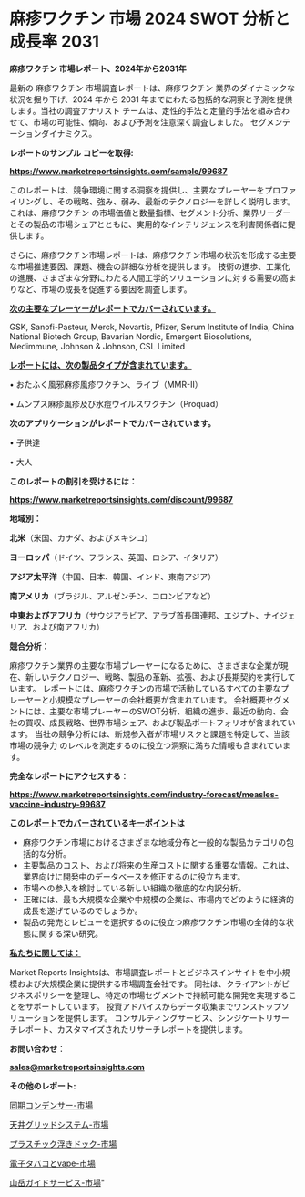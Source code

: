 # 麻疹ワクチン 市場 2024 SWOT 分析と成長率 2031

<strong>麻疹ワクチン 市場レポート、2024年から2031年</strong>

最新の 麻疹ワクチン 市場調査レポートは、麻疹ワクチン 業界のダイナミックな状況を掘り下げ、2024 年から 2031 年までにわたる包括的な洞察と予測を提供します。当社の調査アナリスト チームは、定性的手法と定量的手法を組み合わせて、市場の可能性、傾向、および予測を注意深く調査しました。 セグメンテーションダイナミクス。



<strong>レポートのサンプル コピーを取得:</strong> <a href=https://www.marketreportsinsights.com/sample/99687>

<strong><u>https://www.marketreportsinsights.com/sample/99687</u></strong></a>

このレポートは、競争環境に関する洞察を提供し、主要なプレーヤーをプロファイリングし、その戦略、強み、弱み、最新のテクノロジーを詳しく説明します。 これは、麻疹ワクチン の市場価値と数量指標、セグメント分析、業界リーダーとその製品の市場シェアとともに、実用的なインテリジェンスを利害関係者に提供します。

さらに、麻疹ワクチン市場レポートは、麻疹ワクチン市場の状況を形成する主要な市場推進要因、課題、機会の詳細な分析を提供します。 技術の進歩、工業化の進展、さまざまな分野にわたる人間工学的ソリューションに対する需要の高まりなど、市場の成長を促進する要因を調査します。



<strong><u>次の主要なプレーヤーがレポートでカバーされています。</u></strong>

GSK, Sanofi-Pasteur, Merck, Novartis, Pfizer, Serum Institute of India, China National Biotech Group, Bavarian Nordic, Emergent Biosolutions, Medimmune, Johnson & Johnson, CSL Limited



<strong><u><b>レポートには、次の製品タイプが含まれています。</b></u></strong>

• おたふく風邪麻疹風疹ワクチン、ライブ（MMR-II）

• ムンプス麻疹風疹及び水痘ウイルスワクチン（Proquad）



<strong><b>次のアプリケーションがレポートでカバーされています。</b></strong>

• 子供達

• 大人



<strong><b>このレポートの割引を受けるには：</b></strong><a href=https://www.marketreportsinsights.com/discount/99687>

<strong><u>https://www.marketreportsinsights.com/discount/99687</u></strong></a>



<strong>地域別：</strong>



<strong>北米</strong>（米国、カナダ、およびメキシコ）



<strong>ヨーロッパ</strong>（ドイツ、フランス、英国、ロシア、イタリア）



<strong>アジア太平洋</strong>（中国、日本、韓国、インド、東南アジア）



<strong>南アメリカ</strong>（ブラジル、アルゼンチン、コロンビアなど）



<strong>中東およびアフリカ</strong>（サウジアラビア、アラブ首長国連邦、エジプト、ナイジェリア、および南アフリカ）



<strong>競合分析：</strong>

麻疹ワクチン業界の主要な市場プレーヤーになるために、さまざまな企業が現在、新しいテクノロジー、戦略、製品の革新、拡張、および長期契約を実行しています。 レポートには、麻疹ワクチンの市場で活動しているすべての主要なプレーヤーと小規模なプレーヤーの会社概要が含まれています。 会社概要セグメントには、主要な市場プレーヤーのSWOT分析、組織の進歩、最近の動向、会社の買収、成長戦略、世界市場シェア、および製品ポートフォリオが含まれています。 当社の競争分析には、新規参入者が市場リスクと課題を特定して、当該市場の競争力 のレベルを測定するのに役立つ洞察に満ちた情報も含まれています。



<strong>完全なレポートにアクセスする</strong>：

<a href=https://www.marketreportsinsights.com/industry-forecast/measles-vaccine-industry-99687>

<strong><u>https://www.marketreportsinsights.com/industry-forecast/measles-vaccine-industry-99687</u></strong></a>



<strong><u><b>このレポートでカバーされているキーポイントは</b></u></strong>
<ul>
  <li>麻疹ワクチン市場におけるさまざまな地域分布と一般的な製品カテゴリの包括的な分析。</li>
  <li>主要製品のコスト、および将来の生産コストに関する重要な情報。これは、業界向けに開発中のデータベースを修正するのに役立ちます。</li>
  <li>市場への参入を検討している新しい組織の徹底的な内訳分析。</li>
  <li>正確には、最も大規模な企業や中規模の企業は、市場内でどのように経済的成長を遂げているのでしょうか。</li>
  <li>製品の発売とレビューを選択するのに役立つ麻疹ワクチン市場の全体的な状態に関する深い研究。</li>
</ul>


<strong><u><b>私たちに関しては：</b></u></strong>

Market Reports Insightsは、市場調査レポートとビジネスインサイトを中小規模および大規模企業に提供する市場調査会社です。 同社は、クライアントがビジネスポリシーを整理し、特定の市場セグメントで持続可能な開発を実現することをサポートしています。 投資アドバイスからデータ収集までワンストップソリューションを提供します。 コンサルティングサービス、シンジケートリサーチレポート、カスタマイズされたリサーチレポートを提供します。



<strong><b>お問い合わせ</b></strong>：

<a href=mailto:sales@marketreportsinsights.com>

<strong><u>sales@marketreportsinsights.com</u></strong></a>



<strong>その他のレポート:</strong>

<a href=https://www.linkedin.com/pulse/同期コンデンサー-市場-2023-総合分析と事業成長戦略-2030-analytics-achievers-24-analysis-i6ewc/>同期コンデンサー-市場</a>

<a href=https://www.linkedin.com/pulse/天井グリッドシステム-市場-2023-swot-分析と最新イノベーション-2030-hiyqf/>天井グリッドシステム-市場</a>

<a href=https://www.linkedin.com/pulse/プラスチック浮きドック-市場-2023-推進要因と成長機会-2030-6xmkf/>プラスチック浮きドック-市場</a>

<a href=https://www.linkedin.com/pulse/電子タバコとvape-市場-2023-新興市場-将来の動向と市場需要-2030-pr-news-hub-emeof/>電子タバコとvape-市場</a>

<a href=https://www.linkedin.com/pulse/山岳ガイドサービス-市場-2023-新興市場-将来の動向と市場需要-2030-pr-news-hub-zvstf/>山岳ガイドサービス-市場</a>"
